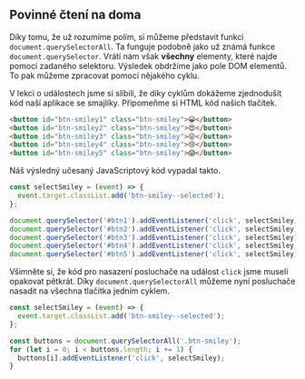 ## Povinné čtení na doma

Díky tomu, že už rozumíme polím, si můžeme představit funkci `document.querySelectorAll`. Ta funguje podobně jako už známá funkce `document.querySelector`. Vrátí nám však **všechny** elementy, které najde pomocí zadaného selektoru. Výsledek obdržíme jako pole DOM elementů. To pak můžeme zpracovat pomocí nějakého cyklu.

V lekci o událostech jsme si slíbili, že díky cyklům dokážeme zjednodušít kód naší aplikace se smajlíky. Připomeňme si HTML kód našich tlačítek.

```html
<button id="btn-smiley1" class="btn-smiley">😀</button>
<button id="btn-smiley2" class="btn-smiley">😍</button>
<button id="btn-smiley3" class="btn-smiley">😜</button>
<button id="btn-smiley4" class="btn-smiley">😢</button>
<button id="btn-smiley5" class="btn-smiley">😱</button>
```

Náš výsledný učesaný JavaScriptový kód vypadal takto.

```js
const selectSmiley = (event) => {
  event.target.classList.add('btn-smiley--selected');
};

document.querySelector('#btn1').addEventListener('click', selectSmiley);
document.querySelector('#btn2').addEventListener('click', selectSmiley);
document.querySelector('#btn3').addEventListener('click', selectSmiley);
document.querySelector('#btn4').addEventListener('click', selectSmiley);
document.querySelector('#btn5').addEventListener('click', selectSmiley);
```

Všimněte si, že kód pro nasazení posluchače na událost `click` jsme museli opakovat pětkrát. Díky `document.querySelectorAll` můžeme nyní posluchače nasadit na všechna tlačítka jedním cyklem.

```js
const selectSmiley = (event) => {
  event.target.classList.add('btn-smiley--selected');
};

const buttons = document.querySelectorAll('.btn-smiley');
for (let i = 0; i < buttons.length; i += 1) {
  buttons[i].addEventListener('click', selectSmiley);
}
```

<!-- ### Datové atributy

Všimněte si, že funkce `btnClick` používá `textContent` k tomu, aby získala číslo, které má tlačítko vlažit na displej. Snadno bychom se však mohli ocitnout v situaci, kdy by naše tlačítka neobsahovala ten správný `textContent`. Například bychom mohli chtít mít tlačítka jako obrázky, které žádný `textContent` nemají. I tak bychom si ale potřebovali někam uložit cifru, která k tlačítku patří. K tomu můžeme použít takzvané datové atributy.

Do jakéhokoliv HTML elementu můžeme přídat libovolný atribut, jehož jméno začíná předponou `data-`. Cifry si tak můžeme uložit například do atributu `data-digit`.

```html
<div class="numpad">
  <div class="display">0</div>
  <img id="btn7" data-digit="7" class="num-btn" src="img/digit7.png" />
  <img id="btn8" data-digit="8" class="num-btn" src="img/digit8.png" />
  <img id="btn9" data-digit="9" class="num-btn" src="img/digit9.png" />
  <img id="btn4" data-digit="4" class="num-btn" src="img/digit4.png" />
  <img id="btn5" data-digit="5" class="num-btn" src="img/digit5.png" />
  <img id="btn6" data-digit="6" class="num-btn" src="img/digit6.png" />
  <img id="btn1" data-digit="1" class="num-btn" src="img/digit1.png" />
  <img id="btn2" data-digit="2" class="num-btn" src="img/digit2.png" />
  <img id="btn3" data-digit="3" class="num-btn" src="img/digit3.png" />
  <img
    id="btn0"
    data-digit="0"
    class="num-btn num-btn--wide"
    src="img/digit0.png"
  />
</div>
```

K datovým atributům se pak v JavaScriptu snadno dostaneme pomocí vlastnosti `dataset`. Funkci `btnClick` bychom tak mohli přepsat takto.

```js
const btnClick = (event) => {
  const displayElm = document.querySelector('.display');
  displayElm.textContent += event.target.dataset.digit;
};
```

Pomocí datových atributů si můžeme k elementům uložit libovolné informace, se kterými pak můžeme v JavaScriptu snadno pracovat. -->
